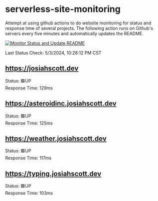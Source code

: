# serverless-site-monitoring
Attempt at using github actions to do website monitoring for status and response time of several projects. The following action runs on Github's servers every five minutes and automatically updates the README.  

[![Monitor Status and Update README](https://github.com/JosiahSco/serverless-site-monitoring/actions/workflows/monitor.yaml/badge.svg)](https://github.com/JosiahSco/serverless-site-monitoring/actions/workflows/monitor.yaml)

Last Status Check: 5/3/2024, 10:28:12 PM CST

## https://josiahscott.dev
Status: 🟩UP  
Response Time: 129ms

## https://asteroidinc.josiahscott.dev
Status: 🟩UP  
Response Time: 125ms

## https://weather.josiahscott.dev
Status: 🟩UP  
Response Time: 117ms

## https://typing.josiahscott.dev
Status: 🟩UP  
Response Time: 103ms

